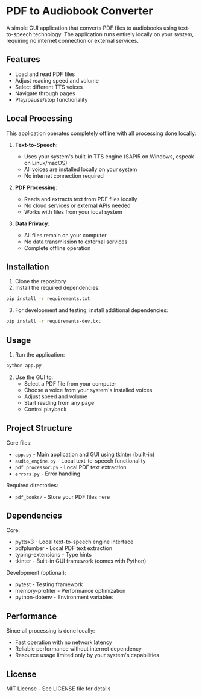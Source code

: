 # PDF to Audiobook Converter

A simple GUI application that converts PDF files to audiobooks using text-to-speech technology. The application runs entirely locally on your system, requiring no internet connection or external services.

## Features

- Load and read PDF files
- Adjust reading speed and volume
- Select different TTS voices
- Navigate through pages
- Play/pause/stop functionality

## Local Processing

This application operates completely offline with all processing done locally:

1. **Text-to-Speech**:
   - Uses your system's built-in TTS engine (SAPI5 on Windows, espeak on Linux/macOS)
   - All voices are installed locally on your system
   - No internet connection required

2. **PDF Processing**:
   - Reads and extracts text from PDF files locally
   - No cloud services or external APIs needed
   - Works with files from your local system

3. **Data Privacy**:
   - All files remain on your computer
   - No data transmission to external services
   - Complete offline operation

## Installation

1. Clone the repository
2. Install the required dependencies:
```bash
pip install -r requirements.txt
```

3. For development and testing, install additional dependencies:
```bash
pip install -r requirements-dev.txt
```

## Usage

1. Run the application:
```bash
python app.py
```

2. Use the GUI to:
   - Select a PDF file from your computer
   - Choose a voice from your system's installed voices
   - Adjust speed and volume
   - Start reading from any page
   - Control playback

## Project Structure

Core files:
- `app.py` - Main application and GUI using tkinter (built-in)
- `audio_engine.py` - Local text-to-speech functionality
- `pdf_processor.py` - Local PDF text extraction
- `errors.py` - Error handling

Required directories:
- `pdf_books/` - Store your PDF files here

## Dependencies

Core:
- pyttsx3 - Local text-to-speech engine interface
- pdfplumber - Local PDF text extraction
- typing-extensions - Type hints
- tkinter - Built-in GUI framework (comes with Python)

Development (optional):
- pytest - Testing framework
- memory-profiler - Performance optimization
- python-dotenv - Environment variables

## Performance

Since all processing is done locally:
- Fast operation with no network latency
- Reliable performance without internet dependency
- Resource usage limited only by your system's capabilities

## License

MIT License - See LICENSE file for details

